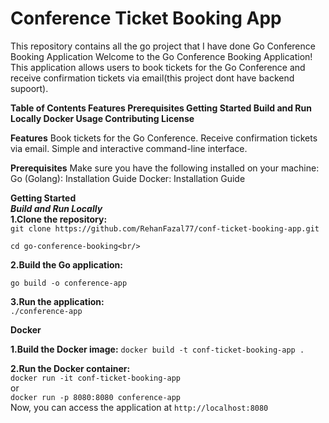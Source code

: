 # Conference Ticket Booking App<br/>
This  repository contains all the go project that I have done
 Go Conference Booking Application
Welcome to the Go Conference Booking Application! This application allows users to book tickets for the Go Conference and receive confirmation tickets via email(this project dont have backend supoort).

**Table of Contents
Features
Prerequisites
Getting Started
Build and Run Locally
Docker
Usage
Contributing
License**


**Features**
Book tickets for the Go Conference.
Receive confirmation tickets via email.
Simple and interactive command-line interface.

**Prerequisites**
Make sure you have the following installed on your machine:
Go (Golang): Installation Guide
Docker: Installation Guide

**Getting Started**<br/>
***Build and Run Locally***<br/>
**1.Clone the repository:** <br/>
```git clone https://github.com/RehanFazal77/conf-ticket-booking-app.git```<br/>

```cd go-conference-booking<br/>```

**2.Build the Go application:** <br/>

```go build -o conference-app```

**3.Run the application:** <br/>
```./conference-app```


**Docker**

**1.Build the Docker image:**
```docker build -t conf-ticket-booking-app .``` <br/>

**2.Run the Docker container:**<br/>
```docker run -it conf-ticket-booking-app``` <br/>
or <br/>
```docker run -p 8080:8080 conference-app``` <br/>
Now, you can access the application at ```http://localhost:8080```

